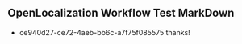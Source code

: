 ## OpenLocalization Workflow Test MarkDown
* ce940d27-ce72-4aeb-bb6c-a7f75f085575 thanks!

<!--HONumber=Jul16_HO2-->


